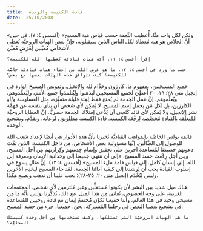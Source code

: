```yaml
---
title:  قادة الكنيسة والوحدة
date:  25/10/2018
---
```


«ولكن لكل واحد منَّا، أُعطيت النِّعمة حسب قياس هبة المسيح» (أفسس ٤: ٧). في حين أنَّ الخلاص هو هبة مُعطاة لكل الناس الذين سيقبلونه، فإنَّ بعض الهِبات الروحيَّة تُعطى لأشخاص مُعيَّنين لِغَرَضٍ مُعيَّن.

`إقرأ أفسس ٤: ١١. أيَّة هبات قياديَّة يُعطيها الله للكنيسة؟`

`حسب ما ورد في أفسس ٤: ١٢، ما هو غرض الله مِن إعطاء هبات قياديَّة خاصَّة للكنيسة؟ كيف تتوافق هذه الهِبَات بعضها مع بعض؟`

جميع المسيحيين، بمفهوم ما، كارزون وخدَّام لله والإنجيل. وتفويض المسيح الوارد في إنجيل متى ٢٨: ١٩، ٢٠ اُعطِيَ لجميع المسيحيين ليذهبوا ولِيُتلمذوا جميع الأمم، وليُعمِّدوهم، ويُعلِّموهم. إنَّ عمل الخِدمة لم يُمنَح فقط لِفِئة قليلة متميِّزة، مثل القساوسة و/أو الكارزين، بل لكل مَن يحمل إسم المسيح. لا يُمكِن لأي شخص أن ينأى بنفسه عن مُهمَّة نشر الإنجيل، ولا يُمكِن لأي قائد كَنَسِي أن يَدَّعي إمتلاك الخِدمة حصريًّا. إنَّ العطايا الروحيَّة المُتعلِّقة بالقيادة مُخصَّصة لِرِفْعَة الكنيسة. قادة الكنيسة مطلوبون لرعاية، وتقدَّم، وتشجيع الوحدة.

قائمة بولس الخاصَّة بالمواهب القياديَّة تُخبرنا بأنَّ هذه الأدوار هي أيضًا لإعداد شعب الله للوصول إلى الضَّالِّين. إنَّها مسؤولية بعض الأشخاص، من داخِل الكنيسة، الذين تمَّت دعوتهم خصيصًا لمُساعدة آخرين على تحقيق وإتمام خِدمتهم وكِرازتهم مِن أجل المسيح، ومِن أجل رِفْعَت جسد المسيح، «إلى أن ننتهي جميعنا إلى وحدانية الإيمان ومعرفة إبن الله. إلى إنسان كامل. إلى قياس قامة ملء المسيح» (أفسس ٤: ١٣). إنَّ مثال يسوع في إسلوب القيادة يجب أن يُرشدنا إلى كيفية أدائنا الخِدمة. لقد جاء المسيح ليخدِم الآخرين وليس لِيُخْدَم (إنجيل متى ٢٠: ٢٥-٢٨)؛ يجب علينا أن نذهب ونصنع هكذا.

هناك ميل شديد بين البشر لأن يكونوا مُستقلِّين وغير مُلتزمين لأي شخص. المجتمعات الغربية، على وجه الخصوص، تُعاني مِن هذا الميل. مع ذلك، يُذكِّرنا بولس بأنَّه ما مِن مسيحي وحيد في هذا العالم، وأننا جميعنا نُكوِّن مُجتمعَ إيمان مع قادة روحيين للمُساعدة في تشجيع بعضنا البعض في رحلتنا المُشتركة. نحن، جميعنا، جزء مِن جسد المسيح.

`ما هي الهِبات الروحيَّة التي تمتلكها، وكيف تستخدمها مِن أجل وحدة كنيستك المحليَّة؟`